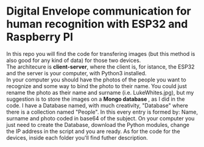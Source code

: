 # Digital Envelope communication for human recognition with ESP32 and Raspberry PI
In this repo you will find the code for transfering images (but this method is also good for any kind of data) for those two devices. <br>
The architecure is <strong>client-server</strong>, where the client is, for istance, the ESP32 and the server is your computer, with Python3 installed.<br> 
In your computer you should have the photos of the people you want to recognize and some way to bind the photo to their name. You could just rename the photo as their name and surname (i.e. LukeWhites.jpg), but my suggestion is to store the images on a <strong>Mongo database </strong>, as I did in the code. I have a Database named, with much creativity, "Database" where there is a collection named "People". In this every entry is formed by: Name, surname and photo coded in base64 of the subject. On your computer you just need to create the Database, download the Python modules, change the IP address in the script and you are ready. As for the code for the devices, inside each folder you'll find futher description.
